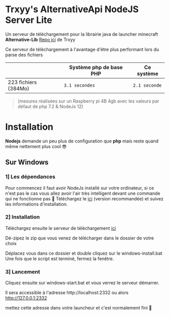 # Trxyy's AlternativeApi NodeJS Server Lite

Un serveur de téléchargement pour la librairie java de launcher minecraft __Alternative-Lib__ [Repo ici](https://github.com/TrxyyDev/AlternativeAPI) de Trxyy

Ce serveur de téléchargement à l'avantage d'être plus performant lors du parse des fichiers


|                |Système php de base PHP                          |Ce système                        |
|----------------|-------------------------------|-----------------------------|
|223 fichiers (384Mo)|`3.1 secondes`|`2.1 seconde`
> (mesures réalisées sur un Raspberry pi 4B 4gb avec les valeurs par défaut de php 7.2 & NodeJs 12)

# Installation

**Nodejs** demande un peu plus de configuration que **php** mais reste quand même nettement plus cool 😎

## Sur Windows

### 1] Les dépendances
Pour commencez il faut avoir NodeJs installé sur votre ordinateur, si ce n'est pas le cas vous allez avoir l'air très intelligent devant une commande qui ne fonctionne pas 🤪
Téléchargez le [ici](https://nodejs.org/fr/) (version recommandée) et suivez les informations d'installation.

### 2] Installation
Téléchargez ensuite le serveur de téléchargement [ici](https://github.com/chaun14/AlternativeApi-NodeJS-Server-lite/archive/master.zip)

Dé-zipez le zip que vous venez de télécharger dans le dossier de votre choix

Déplacez vous dans ce dossier et double cliquez sur le windows-install.bat
Une fois que le script est terminé, fermez la fenêtre.

### 3] Lancement
Cliquez ensuite sur windows-start.bat et vous verrez le serveur démarrer.

Il sera accessible à l'adresse http://localhost:2332 ou alors http://127.0.0.1:2332

mettez cette adresse dans votre launcheur et c'est normalement fini 🎉
